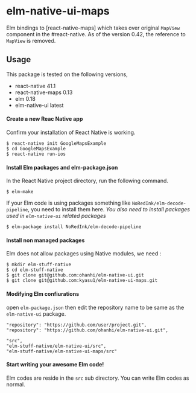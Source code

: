 # elm-native-ui-maps
Elm bindings to [react-native-maps] which takes over original `MapView` component in the #react-native. As of the version 0.42, the reference to `MapView` is removed.

## Usage
This package is tested on the following versions,
- react-native 41.1
- react-native-maps 0.13
- elm 0.18
- elm-native-ui latest

#### Create a new Reac Native app
Confirm your installation of React Native is working.
```
$ react-native init GoogleMapsExample
$ cd GoogleMapsExample
$ react-native run-ios
```

#### Install Elm packages and elm-package.json
In the React Native project directory, run the following command.
```
$ elm-make
```
If your Elm code is using packages something like `NoRedInk/elm-decode-pipeline`, you need to install them here. *You also need to install packages used in `elm-native-ui` related packages*
```
$ elm-package install NoRedInk/elm-decode-pipeline
```

#### Install non managed packages
Elm does not allow packages using Native modules, we need :
```
$ mkdir elm-stuff-native
$ cd elm-stuff-native
$ git clone git@github.com:ohanhi/elm-native-ui.git
$ git clone git@github.com:kyasu1/elm-native-ui-maps.git
```

#### Modifying Elm confiurations
open `elm-package.json` then edit the repository name to be same as the `elm-native-ui` package.

```
"repository": "https://github.com/user/project.git",
"repository": "https://github.com/ohanhi/elm-native-ui.git",
```
```
"src",
"elm-stuff-native/elm-native-ui/src",
"elm-stuff-native/elm-native-ui-maps/src"
```

#### Start writing your awesome Elm code!
Elm codes are reside in the `src` sub directory. You can write Elm codes as normal.

